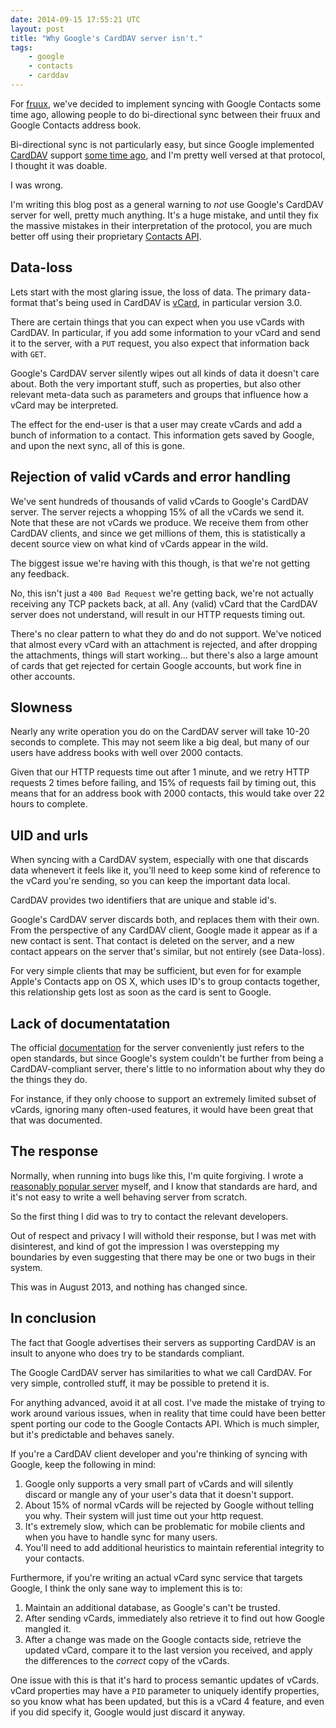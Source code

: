 ```yaml
---
date: 2014-09-15 17:55:21 UTC
layout: post
title: "Why Google's CardDAV server isn't."
tags:
    - google
    - contacts
    - carddav
---
```


For [fruux][1], we've decided to implement syncing with Google Contacts some
time ago, allowing people to do bi-directional sync between their fruux and
Google Contacts address book.

Bi-directional sync is not particularly easy, but since Google implemented
[CardDAV][2] support [some time ago][3], and I'm pretty well versed at that
protocol, I thought it was doable.

I was wrong.

I'm writing this blog post as a general warning to _not_ use Google's CardDAV
server for well, pretty much anything. It's a huge mistake, and until they fix
the massive mistakes in their interpretation of the protocol, you are much
better off using their proprietary [Contacts API][4].


Data-loss
---------

Lets start with the most glaring issue, the loss of data.
The primary data-format that's being used in CardDAV is [vCard][2], in
particular version 3.0.

There are certain things that you can expect when you use vCards with CardDAV.
In particular, if you add some information to your vCard and send it to the
server, with a `PUT` request, you also expect that information back with `GET`.

Google's CardDAV server silently wipes out all kinds of data it doesn't care
about. Both the very important stuff, such as properties, but also other
relevant meta-data such as parameters and groups that influence how a vCard may
be interpreted.

The effect for the end-user is that a user may create vCards and add a bunch of
information to a contact.  This information gets saved by Google, and upon the
next sync, all of this is gone.


Rejection of valid vCards and error handling
--------------------------------------------

We've sent hundreds of thousands of valid vCards to Google's CardDAV server. The
server rejects a whopping 15% of all the vCards we send it. Note that these
are not vCards we produce. We receive them from other CardDAV clients, and since
we get millions of them, this is statistically a decent source view on what kind
of vCards appear in the wild.

The biggest issue we're having with this though, is that we're not getting any
feedback.

No, this isn't just a `400 Bad Request` we're getting back, we're not actually
receiving any TCP packets back, at all. Any (valid) vCard that the CardDAV
server does not understand, will result in our HTTP requests timing out.

There's no clear pattern to what they do and do not support. We've noticed that
almost every vCard with an attachment is rejected, and after dropping the
attachments, things will start working... but there's also a large amount
of cards that get rejected for certain Google accounts, but work fine in other
accounts.


Slowness
--------

Nearly any write operation you do on the CardDAV server will take 10-20 seconds
to complete. This may not seem like a big deal, but many of our users have
address books with well over 2000 contacts.

Given that our HTTP requests time out after 1 minute, and we retry HTTP requests
2 times before failing, and 15% of requests fail by timing out, this means that
for an address book with 2000 contacts, this would take over 22 hours to
complete.


UID and urls
------------

When syncing with a CardDAV system, especially with one that discards data
whenevert it feels like it, you'll need to keep some kind of
reference to the vCard you're sending, so you can keep the important data
local.

CardDAV provides two identifiers that are unique and stable id's.

Google's CardDAV server discards both, and replaces them with their own. From
the perspective of any CardDAV client, Google made it appear as if a new
contact is sent. That contact is deleted on the server, and a new contact
appears on the server that's similar, but not entirely (see Data-loss).

For very simple clients that may be sufficient, but even for for example Apple's
Contacts app on OS X, which uses ID's to group contacts together, this relationship
gets lost as soon as the card is sent to Google.


Lack of documentatation
-----------------------

The official [documentation][5] for the server conveniently just refers to the
open standards, but since Google's system couldn't be further from being a 
CardDAV-compliant server, there's little to no information about why they do
the things they do.

For instance, if they only choose to support an extremely limited subset of
vCards, ignoring many often-used features, it would have been great that that
was documented.


The response
------------

Normally, when running into bugs like this, I'm quite forgiving. I wrote a
[reasonably popular server][6] myself, and I know that standards are hard, and
it's not easy to write a well behaving server from scratch.

So the first thing I did was to try to contact the relevant developers.

Out of respect and privacy I will withold their response, but I was met with
disinterest, and kind of got the impression I was overstepping my boundaries
by even suggesting that there may be one or two bugs in their system.

This was in August 2013, and nothing has changed since.


In conclusion
-------------

The fact that Google advertises their servers as supporting CardDAV is an
insult to anyone who does try to be standards compliant.

The Google CardDAV server has similarities to what we call CardDAV.
For very simple, controlled stuff, it may be possible to pretend it is.

For anything advanced, avoid it at all cost. I've made the mistake of trying
to work around various issues, when in reality that time could have
been better spent porting our code to the Google Contacts API. Which is much
simpler, but it's predictable and behaves sanely.

If you're a CardDAV client developer and you're thinking of syncing with
Google, keep the following in mind:

1. Google only supports a very small part of vCards and will silently discard
   or mangle any of your user's data that it doesn't support.
2. About 15% of normal vCards will be rejected by Google without telling you
   why. Their system will just time out your http request.
3. It's extremely slow, which can be problematic for mobile clients and when
   you have to handle sync for many users.
4. You'll need to add additional heuristics to maintain referential integrity
   to your contacts.

Furthermore, if you're writing an actual vCard sync service that targets
Google, I think the only sane way to implement this is to:

1. Maintain an additional database, as Google's can't be trusted.
2. After sending vCards, immediately also retrieve it to find out how Google
   mangled it.
3. After a change was made on the Google contacts side, retrieve the updated
   vCard, compare it to the last version you received, and apply the
   differences to the *correct* copy of the vCards.

One issue with this is that it's hard to process semantic updates of vCards.
vCard properties may have a `PID` parameter to uniquely identify properties,
so you know what has been updated, but this is a vCard 4 feature, and even
if you did specify it, Google would just discard it anyway.



[1]: https://fruux.com/
[2]: http://tools.ietf.org/html/rfc2426 
[3]: http://gmailblog.blogspot.ca/2012/09/a-new-way-to-sync-google-contacts.html
[4]: https://developers.google.com/google-apps/contacts/v3/
[5]: https://developers.google.com/google-apps/carddav/
[6]: http://sabre.io/dav/
